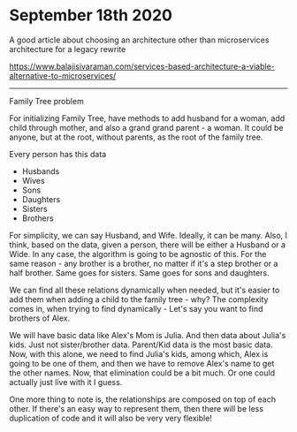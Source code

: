 # September 18th 2020

A good article about choosing an architecture other than microservices architecture for
a legacy rewrite

https://www.balajisivaraman.com/services-based-architecture-a-viable-alternative-to-microservices/

---

Family Tree problem

For initializing Family Tree, have methods to add husband for a woman,
add child through mother, and also a grand grand parent - a woman. It could be
anyone, but at the root, without parents, as the root of the family tree.

Every person has this data
* Husbands
* Wives
* Sons
* Daughters
* Sisters
* Brothers

For simplicity, we can say Husband, and Wife. Ideally, it can be many. Also, I
think, based on the data, given a person, there will be either a Husband or a
Wide. In any case, the algorithm is going to be agnostic of this. For the same
reason - any brother is a brother, no matter if it's a step brother or a half
brother. Same goes for sisters. Same goes for sons and daughters.

We can find all these relations dynamically when needed, but it's easier to add
them when adding a child to the family tree - why? The complexity comes in, when
trying to find dynamically - Let's say you want to find brothers of Alex.

We will have basic data like Alex's Mom is Julia. And then data about Julia's
kids. Just not sister/brother data. Parent/Kid data is the most basic data. Now,
with this alone, we need to find Julia's kids, among which, Alex is going to be
one of them, and then we have to remove Alex's name to get the other names. Now,
that elimination could be a bit much. Or one could actually just live with it I
guess.

One more thing to note is, the relationships are composed on top of each other.
If there's an easy way to represent them, then there will be less duplication of
code and it will also be very very flexible!



